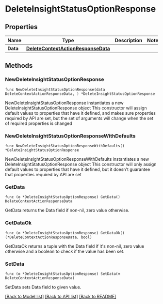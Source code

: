 # DeleteInsightStatusOptionResponse

## Properties

Name | Type | Description | Notes
------------ | ------------- | ------------- | -------------
**Data** | [**DeleteContextActionResponseData**](DeleteContextActionResponseData.md) |  | 

## Methods

### NewDeleteInsightStatusOptionResponse

`func NewDeleteInsightStatusOptionResponse(data DeleteContextActionResponseData, ) *DeleteInsightStatusOptionResponse`

NewDeleteInsightStatusOptionResponse instantiates a new DeleteInsightStatusOptionResponse object
This constructor will assign default values to properties that have it defined,
and makes sure properties required by API are set, but the set of arguments
will change when the set of required properties is changed

### NewDeleteInsightStatusOptionResponseWithDefaults

`func NewDeleteInsightStatusOptionResponseWithDefaults() *DeleteInsightStatusOptionResponse`

NewDeleteInsightStatusOptionResponseWithDefaults instantiates a new DeleteInsightStatusOptionResponse object
This constructor will only assign default values to properties that have it defined,
but it doesn't guarantee that properties required by API are set

### GetData

`func (o *DeleteInsightStatusOptionResponse) GetData() DeleteContextActionResponseData`

GetData returns the Data field if non-nil, zero value otherwise.

### GetDataOk

`func (o *DeleteInsightStatusOptionResponse) GetDataOk() (*DeleteContextActionResponseData, bool)`

GetDataOk returns a tuple with the Data field if it's non-nil, zero value otherwise
and a boolean to check if the value has been set.

### SetData

`func (o *DeleteInsightStatusOptionResponse) SetData(v DeleteContextActionResponseData)`

SetData sets Data field to given value.



[[Back to Model list]](../README.md#documentation-for-models) [[Back to API list]](../README.md#documentation-for-api-endpoints) [[Back to README]](../README.md)


